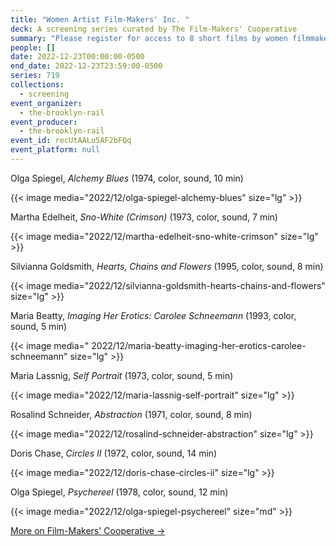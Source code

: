 ```yaml
---
title: "Women Artist Film-Makers' Inc. "
deck: A screening series curated by The Film-Makers' Cooperative
summary: "Please register for access to 8 short films by women filmmakers. "
people: []
date: 2022-12-23T00:00:00-0500
end_date: 2022-12-23T23:59:00-0500
series: 719
collections:
  - screening
event_organizer:
  - the-brooklyn-rail
event_producer:
  - the-brooklyn-rail
event_id: recUtAALu5AF2bFQq
event_platform: null
---
```

Olga Spiegel, *Alchemy Blues* (1974, color, sound, 10 min)

{{< image media="2022/12/olga-spiegel-alchemy-blues" size="lg" >}}

Martha Edelheit, *Sno-White (Crimson)* (1973, color, sound, 7 min)

{{< image media="2022/12/martha-edelheit-sno-white-crimson" size="lg" >}}

Silvianna Goldsmith, *Hearts, Chains and Flowers* (1995, color, sound, 8 min)

{{< image media="2022/12/silvianna-goldsmith-hearts-chains-and-flowers" size="lg" >}}

Maria Beatty, *Imaging Her Erotics: Carolee Schneemann* (1993, color, sound, 5 min)

{{< image media=" 2022/12/maria-beatty-imaging-her-erotics-carolee-schneemann" size="lg" >}}

Maria Lassnig, *Self Portrait* (1973, color, sound, 5 min)

{{< image media="2022/12/maria-lassnig-self-portrait" size="lg" >}}

Rosalind Schneider, *Abstraction* (1971, color, sound, 8 min)

{{< image media="2022/12/rosalind-schneider-abstraction" size="lg" >}}

Doris Chase, *Circles II* (1972, color, sound, 14 min)

{{< image media="2022/12/doris-chase-circles-ii" size="lg" >}}

Olga Spiegel, *Psychereel* (1978, color, sound, 12 min)

{{< image media="2022/12/olga-spiegel-psychereel" size="md" >}}

[M﻿ore on Film-Makers' Cooperative →](https://film-makerscoop.com/)